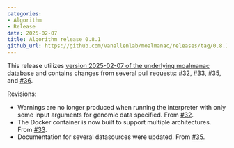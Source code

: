 ```yaml
---
categories: 
- Algorithm
- Release
date: 2025-02-07
title: Algorithm release 0.8.1
github_url: https://github.com/vanallenlab/moalmanac/releases/tag/0.8.1
---
```

This release utilizes [version 2025-02-07 of the underlying moalmanac database](https://github.com/vanallenlab/moalmanac-db/releases/tag/v.2025-02-07) and contains changes from several pull requests: [#32](https://github.com/vanallenlab/moalmanac/pull/32), [#33](https://github.com/vanallenlab/moalmanac/pull/33), [#35](https://github.com/vanallenlab/moalmanac/pull/35), and [#36](https://github.com/vanallenlab/moalmanac/pull/36). 

Revisions:
- Warnings are no longer produced when running the interpreter with only some input arguments for genomic data specified. From [#32](https://github.com/vanallenlab/moalmanac/pull/32).
- The Docker container is now built to support multiple architectures. From [#33](https://github.com/vanallenlab/moalmanac/pull/33).
- Documentation for several datasources were updated. From [#35](https://github.com/vanallenlab/moalmanac/pull/35).
